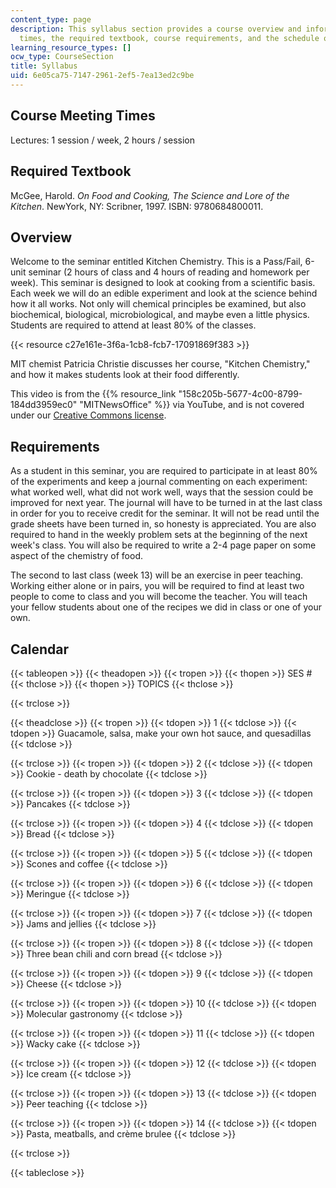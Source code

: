 ```yaml
---
content_type: page
description: This syllabus section provides a course overview and information on meeting
  times, the required textbook, course requirements, and the schedule of lecture topics.
learning_resource_types: []
ocw_type: CourseSection
title: Syllabus
uid: 6e05ca75-7147-2961-2ef5-7ea13ed2c9be
---
```


Course Meeting Times
--------------------

Lectures: 1 session / week, 2 hours / session

Required Textbook
-----------------

McGee, Harold. _On Food and Cooking, The Science and Lore of the Kitchen_. NewYork, NY: Scribner, 1997. ISBN: 9780684800011.

Overview
--------

Welcome to the seminar entitled Kitchen Chemistry. This is a Pass/Fail, 6-unit seminar (2 hours of class and 4 hours of reading and homework per week). This seminar is designed to look at cooking from a scientific basis. Each week we will do an edible experiment and look at the science behind how it all works. Not only will chemical principles be examined, but also biochemical, biological, microbiological, and maybe even a little physics. Students are required to attend at least 80% of the classes.

{{< resource c27e161e-3f6a-1cb8-fcb7-17091869f383 >}}

MIT chemist Patricia Christie discusses her course, "Kitchen Chemistry," and how it makes students look at their food differently.

This video is from the {{% resource_link "158c205b-5677-4c00-8799-184dd3959ec0" "MITNewsOffice" %}} via YouTube, and is not covered under our [Creative Commons license](/terms/#cc).

Requirements
------------

As a student in this seminar, you are required to participate in at least 80% of the experiments and keep a journal commenting on each experiment: what worked well, what did not work well, ways that the session could be improved for next year. The journal will have to be turned in at the last class in order for you to receive credit for the seminar. It will not be read until the grade sheets have been turned in, so honesty is appreciated. You are also required to hand in the weekly problem sets at the beginning of the next week's class. You will also be required to write a 2-4 page paper on some aspect of the chemistry of food.

The second to last class (week 13) will be an exercise in peer teaching. Working either alone or in pairs, you will be required to find at least two people to come to class and you will become the teacher. You will teach your fellow students about one of the recipes we did in class or one of your own.

Calendar
--------

{{< tableopen >}}
{{< theadopen >}}
{{< tropen >}}
{{< thopen >}}
SES #
{{< thclose >}}
{{< thopen >}}
TOPICS
{{< thclose >}}

{{< trclose >}}

{{< theadclose >}}
{{< tropen >}}
{{< tdopen >}}
1
{{< tdclose >}}
{{< tdopen >}}
Guacamole, salsa, make your own hot sauce, and quesadillas
{{< tdclose >}}

{{< trclose >}}
{{< tropen >}}
{{< tdopen >}}
2
{{< tdclose >}}
{{< tdopen >}}
Cookie - death by chocolate
{{< tdclose >}}

{{< trclose >}}
{{< tropen >}}
{{< tdopen >}}
3
{{< tdclose >}}
{{< tdopen >}}
Pancakes
{{< tdclose >}}

{{< trclose >}}
{{< tropen >}}
{{< tdopen >}}
4
{{< tdclose >}}
{{< tdopen >}}
Bread
{{< tdclose >}}

{{< trclose >}}
{{< tropen >}}
{{< tdopen >}}
5
{{< tdclose >}}
{{< tdopen >}}
Scones and coffee
{{< tdclose >}}

{{< trclose >}}
{{< tropen >}}
{{< tdopen >}}
6
{{< tdclose >}}
{{< tdopen >}}
Meringue
{{< tdclose >}}

{{< trclose >}}
{{< tropen >}}
{{< tdopen >}}
7
{{< tdclose >}}
{{< tdopen >}}
Jams and jellies
{{< tdclose >}}

{{< trclose >}}
{{< tropen >}}
{{< tdopen >}}
8
{{< tdclose >}}
{{< tdopen >}}
Three bean chili and corn bread
{{< tdclose >}}

{{< trclose >}}
{{< tropen >}}
{{< tdopen >}}
9
{{< tdclose >}}
{{< tdopen >}}
Cheese
{{< tdclose >}}

{{< trclose >}}
{{< tropen >}}
{{< tdopen >}}
10
{{< tdclose >}}
{{< tdopen >}}
Molecular gastronomy
{{< tdclose >}}

{{< trclose >}}
{{< tropen >}}
{{< tdopen >}}
11
{{< tdclose >}}
{{< tdopen >}}
Wacky cake
{{< tdclose >}}

{{< trclose >}}
{{< tropen >}}
{{< tdopen >}}
12
{{< tdclose >}}
{{< tdopen >}}
Ice cream
{{< tdclose >}}

{{< trclose >}}
{{< tropen >}}
{{< tdopen >}}
13
{{< tdclose >}}
{{< tdopen >}}
Peer teaching
{{< tdclose >}}

{{< trclose >}}
{{< tropen >}}
{{< tdopen >}}
14
{{< tdclose >}}
{{< tdopen >}}
Pasta, meatballs, and crème brulee
{{< tdclose >}}

{{< trclose >}}

{{< tableclose >}}